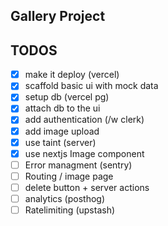 ## Gallery Project

## TODOS

- [x] make it deploy (vercel)
- [x] scaffold basic ui with mock data
- [x] setup db (vercel pg)
- [x] attach db to the ui
- [x] add authentication (/w clerk)
- [x] add image upload
- [x] use taint (server)
- [x] use nextjs Image component
- [ ] Error managment (sentry)
- [ ] Routing / image page
- [ ] delete button + server actions
- [ ] analytics (posthog)
- [ ] Ratelimiting (upstash)
